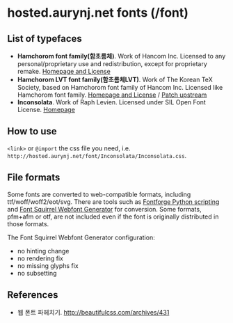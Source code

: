 hosted.aurynj.net fonts (/font)
===============================

List of typefaces
-----------------

* **Hamchorom font family(함초롬체)**. Work of Hancom Inc. Licensed to any personal/proprietary use and redistribution, except for proprietary remake. [Homepage and License](http://www.hancom.co.kr/downLoad.downView.do?seqno=3136&mcd_save=005)
* **Hamchorom LVT font family(함초롬체LVT)**. Work of The Korean TeX Society, based on Hamchorom font family of Hancom Inc. Licensed like Hamchorom font family. [Homepage and License](http://wiki.ktug.org/wiki/wiki.php/%ED%95%A8%EC%B4%88%EB%A1%AC%EC%B2%B4LVT) / [Patch upstream](https://github.com/dohyunkim/hcr-lvt)
* **Inconsolata**. Work of Raph Levien. Licensed under SIL Open Font License. [Homepage](http://www.levien.com/type/myfonts/inconsolata.html)

How to use
----------

`<link>` or `@import` the css file you need, i.e. `http://hosted.aurynj.net/font/Inconsolata/Inconsolata.css`.

File formats
------------

Some fonts are converted to web-compatible formats, including ttf/woff/woff2/eot/svg. There are tools such as [Fontforge Python scripting](http://fontforge.github.io/en-US/documentation/scripting/python/) and [Font Squirrel Webfont Generator](http://www.fontsquirrel.com/tools/webfont-generator) for conversion. Some formats, pfm+afm or otf, are not included even if the font is originally distributed in those formats.

The Font Squirrel Webfont Generator configuration:
* no hinting change
* no rendering fix
* no missing glyphs fix
* no subsetting

References
----------

* 웹 폰트 파헤치기. http://beautifulcss.com/archives/431
